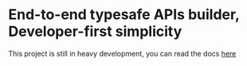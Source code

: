 # End-to-end typesafe APIs builder, Developer-first simplicity

This project is still in heavy development, you can read the docs [here](https://orpc.unnoq.dev)